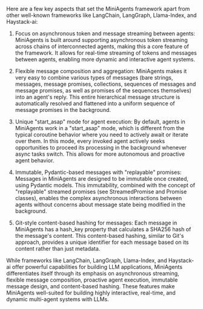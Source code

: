 Here are a few key aspects that set the MiniAgents framework apart from other
well-known frameworks like LangChain, LangGraph, Llama-Index, and Haystack-ai:

1. Focus on asynchronous token and message streaming between agents:
   MiniAgents is built around supporting asynchronous token streaming across
   chains of interconnected agents, making this a core feature of the framework.
   It allows for real-time streaming of tokens and messages between agents,
   enabling more dynamic and interactive agent systems.

2. Flexible message composition and aggregation:
   MiniAgents makes it very easy to combine various types of messages (bare
   strings, messages, message promises, collections, sequences of messages and
   message promises, as well as promises of the sequences themselves) into an
   agent's reply. This entire hierarchical message structure is automatically
   resolved and flattened into a uniform sequence of message promises in the
   background.

3. Unique "start_asap" mode for agent execution:
   By default, agents in MiniAgents work in a "start_asap" mode, which is
   different from the typical coroutine behavior where you need to actively
   await or iterate over them. In this mode, every invoked agent actively seeks
   opportunities to proceed its processing in the background whenever async
   tasks switch. This allows for more autonomous and proactive agent behavior.

4. Immutable, Pydantic-based messages with "replayable" promises:
   Messages in MiniAgents are designed to be immutable once created, using
   Pydantic models. This immutability, combined with the concept of "replayable"
   streamed promises (see StreamedPromise and Promise classes), enables the
   complex asynchronous interactions between agents without concerns about
   message state being modified in the background.

5. Git-style content-based hashing for messages:
   Each message in MiniAgents has a hash_key property that calculates a SHA256
   hash of the message's content. This content-based hashing, similar to Git's
   approach, provides a unique identifier for each message based on its content
   rather than just metadata.

While frameworks like LangChain, LangGraph, Llama-Index, and Haystack-ai offer
powerful capabilities for building LLM applications, MiniAgents differentiates
itself through its emphasis on asynchronous streaming, flexible message
composition, proactive agent execution, immutable message design, and
content-based hashing. These features make MiniAgents well-suited for building
highly interactive, real-time, and dynamic multi-agent systems with LLMs.
